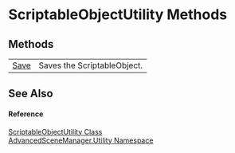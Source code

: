 # ScriptableObjectUtility Methods




## Methods
<table>
<tr>
<td><a href="M_AdvancedSceneManager_Utility_ScriptableObjectUtility_Save">Save</a></td>
<td>Saves the ScriptableObject.</td></tr>
</table>

## See Also


#### Reference
<a href="T_AdvancedSceneManager_Utility_ScriptableObjectUtility">ScriptableObjectUtility Class</a>  
<a href="N_AdvancedSceneManager_Utility">AdvancedSceneManager.Utility Namespace</a>  
